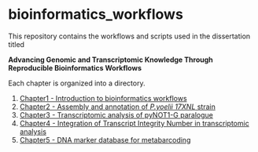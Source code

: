 # bioinformatics_workflows

This repository contains the workflows and scripts used in the dissertation titled

**Advancing Genomic and Transcriptomic Knowledge Through Reproducible Bioinformatics Workflows**

Each chapter is organized into a directory.

1. [Chapter1 - Introduction to bioinformatics workflows](chapter1/README.md)
2. [Chapter2 - Assembly and annotation of _P.yoelii 17XNL_ strain](chapter2/README.md)
3. [Chapter3 - Transcriptomic analysis of pyNOT1-G paralogue](chapter3/README.md)
4. [Chapter4 - Integration of Transcript Integrity Number in transcriptomic analysis](chapter4/README.md)
5. [Chapter5 - DNA marker database for metabarcoding](chapter5/README.md)
